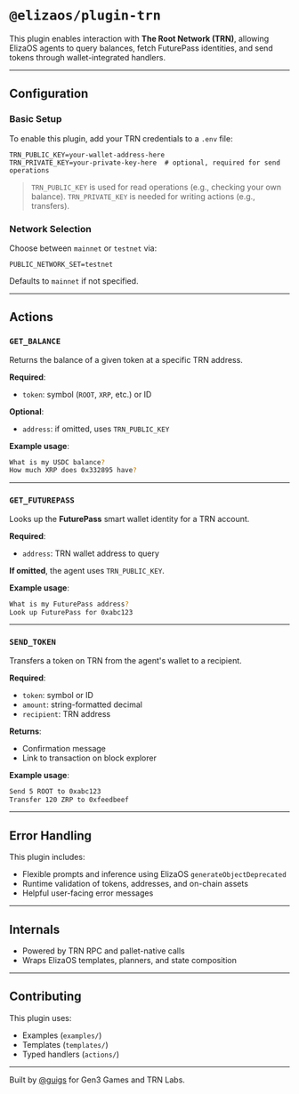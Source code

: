 # `@elizaos/plugin-trn`

This plugin enables interaction with **The Root Network (TRN)**, allowing ElizaOS agents to query balances, fetch FuturePass identities, and send tokens through wallet-integrated handlers.

---

## Configuration

### Basic Setup

To enable this plugin, add your TRN credentials to a `.env` file:

```env
TRN_PUBLIC_KEY=your-wallet-address-here
TRN_PRIVATE_KEY=your-private-key-here  # optional, required for send operations
```

> `TRN_PUBLIC_KEY` is used for read operations (e.g., checking your own balance).
> `TRN_PRIVATE_KEY` is needed for writing actions (e.g., transfers).

### Network Selection

Choose between `mainnet` or `testnet` via:

```env
PUBLIC_NETWORK_SET=testnet
```

Defaults to `mainnet` if not specified.

---

## Actions

### `GET_BALANCE`

Returns the balance of a given token at a specific TRN address.

**Required**:
- `token`: symbol (`ROOT`, `XRP`, etc.) or ID

**Optional**:
- `address`: if omitted, uses `TRN_PUBLIC_KEY`

**Example usage**:

```bash
What is my USDC balance?
How much XRP does 0x332895 have?
```

---

### `GET_FUTUREPASS`

Looks up the **FuturePass** smart wallet identity for a TRN account.

**Required**:
- `address`: TRN wallet address to query

**If omitted**, the agent uses `TRN_PUBLIC_KEY`.

**Example usage**:

```bash
What is my FuturePass address?
Look up FuturePass for 0xabc123
```

---

### `SEND_TOKEN`

Transfers a token on TRN from the agent's wallet to a recipient.

**Required**:
- `token`: symbol or ID
- `amount`: string-formatted decimal
- `recipient`: TRN address

**Returns**:
- Confirmation message
- Link to transaction on block explorer

**Example usage**:

```bash
Send 5 ROOT to 0xabc123
Transfer 120 ZRP to 0xfeedbeef
```

---

## Error Handling

This plugin includes:
- Flexible prompts and inference using ElizaOS `generateObjectDeprecated`
- Runtime validation of tokens, addresses, and on-chain assets
- Helpful user-facing error messages

---

## Internals

- Powered by TRN RPC and pallet-native calls
- Wraps ElizaOS templates, planners, and state composition

---

## Contributing

This plugin uses:
- Examples (`examples/`)
- Templates (`templates/`)
- Typed handlers (`actions/`)

---

Built by [@guigs](https://github.com/GuigsEvt) for Gen3 Games and TRN Labs.
